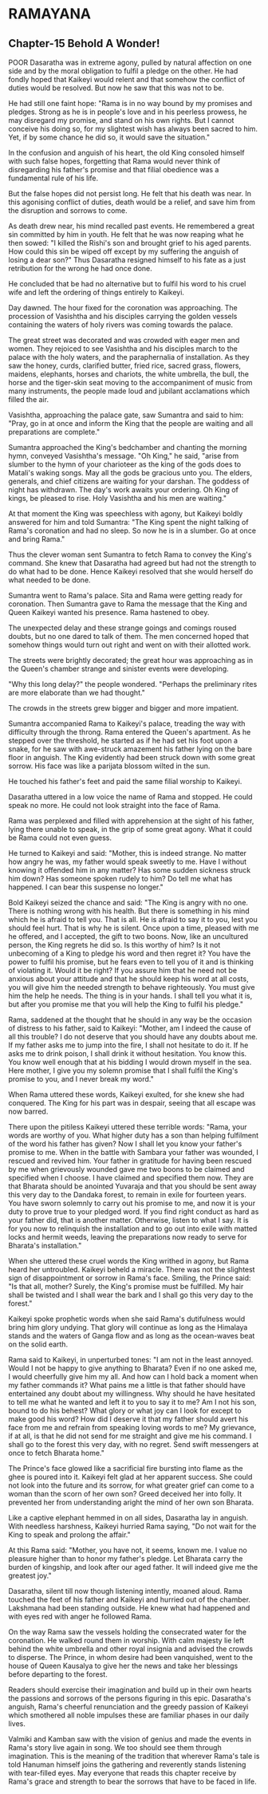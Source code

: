# RAMAYANA
## Chapter-15 Behold A Wonder!

POOR Dasaratha was in extreme agony, pulled by natural affection on one side and by the moral obligation to fulfil a pledge on the other. He had fondly hoped that Kaikeyi would relent and that somehow the conflict of duties would be resolved. But now he saw that this was not to be.

He had still one faint hope: "Rama is in no way bound by my promises and pledges. Strong as he is in people's love and in his peerless prowess, he may disregard my promise, and stand on his own rights. But I cannot conceive his doing so, for my slightest wish has always been sacred to him. Yet, if by some chance he did so, it would save the situation."

In the confusion and anguish of his heart, the old King consoled himself with such false hopes, forgetting that Rama would never think of disregarding his father's promise and that filial obedience was a fundamental rule of his life.

But the false hopes did not persist long. He felt that his death was near. In this agonising conflict of duties, death would be a relief, and save him from the disruption and sorrows to come.

As death drew near, his mind recalled past events. He remembered a great sin committed by him in youth. He felt that he was now reaping what he then sowed: "I killed the Rishi's son and brought grief to his aged parents. How could this sin be wiped off except by my suffering the anguish of losing a dear son?" Thus Dasaratha resigned himself to his fate as a just retribution for the wrong he had once done.

He concluded that be had no alternative but to fulfil his word to his cruel wife and left the ordering of things entirely to Kaikeyi.

Day dawned. The hour fixed for the coronation was approaching. The procession of Vasishtha and his disciples carrying the golden vessels containing the waters of holy rivers was coming towards the palace.

The great street was decorated and was crowded with eager men and women. They rejoiced to see Vasishtha and his disciples march to the palace with the holy waters, and the paraphernalia of installation. As they saw the honey, curds, clarified butter, fried rice, sacred grass, flowers, maidens, elephants, horses and chariots, the white umbrella, the bull, the horse and the tiger-skin seat moving to the accompaniment of music from many instruments, the people made loud and jubilant acclamations which filled the air.

Vasishtha, approaching the palace gate, saw Sumantra and said to him: "Pray, go in at once and inform the King that the people are waiting and all preparations are complete."

Sumantra approached the King's bedchamber and chanting the morning hymn, conveyed Vasishtha's message. "Oh King," he said, "arise from slumber to the hymn of your charioteer as the king of the gods does to Matali's waking songs. May all the gods be gracious unto you. The elders, generals, and chief citizens are waiting for your darshan. The goddess of night has withdrawn. The day's work awaits your ordering. Oh King of kings, be pleased to rise. Holy Vasishtha and his men are waiting."

At that moment the King was speechless with agony, but Kaikeyi boldly answered for him and told Sumantra: "The King spent the night talking of Rama's coronation and had no sleep. So now he is in a slumber. Go at once and bring Rama."

Thus the clever woman sent Sumantra to fetch Rama to convey the King's command. She knew that Dasaratha had agreed but had not the strength to do what had to be done. Hence Kaikeyi resolved that she would herself do what needed to be done.

Sumantra went to Rama's palace. Sita and Rama were getting ready for coronation. Then Sumantra gave to Rama the message that the King and Queen Kaikeyi wanted his presence. Rama hastened to obey.

The unexpected delay and these strange goings and comings roused doubts, but no one dared to talk of them. The men concerned hoped that somehow things would turn out right and went on with their allotted work.

The streets were brightly decorated; the great hour was approaching as in the Queen's chamber strange and sinister events were developing.

"Why this long delay?" the people wondered. "Perhaps the preliminary rites are more elaborate than we had thought."

The crowds in the streets grew bigger and bigger and more impatient.

Sumantra accompanied Rama to Kaikeyi's palace, treading the way with difficulty through the throng. Rama entered the Queen's apartment. As he stepped over the threshold, he started as if he had set his foot upon a snake, for he saw with awe-struck amazement his father lying on the bare floor in anguish. The King evidently had been struck down with some great sorrow. His face was like a parijata blossom wilted in the sun.

He touched his father's feet and paid the same filial worship to Kaikeyi.

Dasaratha uttered in a low voice the name of Rama and stopped. He could speak no more. He could not look straight into the face of Rama.

Rama was perplexed and filled with apprehension at the sight of his father, lying there unable to speak, in the grip of some great agony. What it could be Rama could not even guess.

He turned to Kaikeyi and said: "Mother, this is indeed strange. No matter how angry he was, my father would speak sweetly to me. Have I without knowing it offended him in any matter? Has some sudden sickness struck him down? Has someone spoken rudely to him? Do tell me what has happened. I can bear this suspense no longer."

Bold Kaikeyi seized the chance and said: "The King is angry with no one. There is nothing wrong with his health. But there is something in his mind which he is afraid to tell you. That is all. He is afraid to say it to you, lest you should feel hurt. That is why he is silent. Once upon a time, pleased with me he offered, and I accepted, the gift to two boons. Now, like an uncultured person, the King regrets he did so. Is this worthy of him? Is it not unbecoming of a King to pledge his word and then regret it? You have the power to fulfil his promise, but he fears even to tell you of it and is thinking of violating it. Would it be right? If you assure him that he need not be anxious about your attitude and that he should keep his word at all costs, you will give him the needed strength to behave righteously. You must give him the help he needs. The thing is in your hands. I shall tell you what it is, but after you promise me that you will help the King to fulfil his pledge."

Rama, saddened at the thought that he should in any way be the occasion of distress to his father, said to Kaikeyi: "Mother, am I indeed the cause of all this trouble? I do not deserve that you should have any doubts about me. If my father asks me to jump into the fire, I shall not hesitate to do it. If he asks me to drink poison, I shall drink it without hesitation. You know this. You know well enough that at his bidding I would drown myself in the sea. Here mother, I give you my solemn promise that I shall fulfil the King's promise to you, and I never break my word."

When Rama uttered these words, Kaikeyi exulted, for she knew she had conquered. The King for his part was in despair, seeing that all escape was now barred.

There upon the pitiless Kaikeyi uttered these terrible words: "Rama, your words are worthy of you. What higher duty has a son than helping fulfilment of the word his father has given? Now I shall let you know your father's promise to me. When in the battle with Sambara your father was wounded, I rescued and revived him. Your father in gratitude for having been rescued by me when grievously wounded gave me two boons to be claimed and specified when I choose. I have claimed and specified them now. They are that Bharata should be anointed Yuvaraja and that you should be sent away this very day to the Dandaka forest, to remain in exile for fourteen years. You have sworn solemnly to carry out his promise to me, and now it is your duty to prove true to your pledged word. If you find right conduct as hard as your father did, that is another matter. Otherwise, listen to what I say. It is for you now to relinquish the installation and to go out into exile with matted locks and hermit weeds, leaving the preparations now ready to serve for Bharata's installation."

When she uttered these cruel words the King writhed in agony, but Rama heard her untroubled. Kaikeyi beheld a miracle. There was not the slightest sign of disappointment or sorrow in Rama's face. Smiling, the Prince said: "Is that all, mother? Surely, the King's promise must be fulfilled. My hair shall be twisted and I shall wear the bark and I shall go this very day to the forest."

Kaikeyi spoke prophetic words when she said Rama's dutifulness would bring him glory undying. That glory will continue as long as the Himalaya stands and the waters of Ganga flow and as long as the ocean-waves beat on the solid earth.

Rama said to Kaikeyi, in unperturbed tones: "I am not in the least annoyed. Would I not be happy to give anything to Bharata? Even if no one asked me, I would cheerfully give him my all. And how can I hold back a moment when my father commands it? What pains me a little is that father should have entertained any doubt about my willingness. Why should he have hesitated to tell me what he wanted and left it to you to say it to me? Am I not his son, bound to do his behest? What glory or what joy can I look for except to make good his word? How did I deserve it that my father should avert his face from me and refrain from speaking loving words to me? My grievance, if at all, is that he did not send for me straight and give me his command. I shall go to the forest this very day, with no regret. Send swift messengers at once to fetch Bharata home."

The Prince's face glowed like a sacrificial fire bursting into flame as the ghee is poured into it. Kaikeyi felt glad at her apparent success. She could not look into the future and its sorrow, for what greater grief can come to a woman than the scorn of her own son? Greed deceived her into folly. It prevented her from understanding aright the mind of her own son Bharata.

Like a captive elephant hemmed in on all sides, Dasaratha lay in anguish. With needless harshness, Kaikeyi hurried Rama saying, "Do not wait for the King to speak and prolong the affair."

At this Rama said: "Mother, you have not, it seems, known me. I value no pleasure higher than to honor my father's pledge. Let Bharata carry the burden of kingship, and look after our aged father. It will indeed give me the greatest joy."

Dasaratha, silent till now though listening intently, moaned aloud. Rama touched the feet of his father and Kaikeyi and hurried out of the chamber. Lakshmana had been standing outside. He knew what had happened and with eyes red with anger he followed Rama.

On the way Rama saw the vessels holding the consecrated water for the coronation. He walked round them in worship. With calm majesty lie left behind the white umbrella and other royal insignia and advised the crowds to disperse. The Prince, in whom desire had been vanquished, went to the house of Queen Kausalya to give her the news and take her blessings before departing to the forest.

Readers should exercise their imagination and build up in their own hearts the passions and sorrows of the persons figuring in this epic. Dasaratha's anguish, Rama's cheerful renunciation and the greedy passion of Kaikeyi which smothered all noble impulses these are familiar phases in our daily lives.

Valmiki and Kamban saw with the vision of genius and made the events in Rama's story live again in song. We too should see them through imagination. This is the meaning of the tradition that wherever Rama's tale is told Hanuman himself joins the gathering and reverently stands listening with tear-filled eyes. May everyone that reads this chapter receive by Rama's grace and strength to bear the sorrows that have to be faced in life.